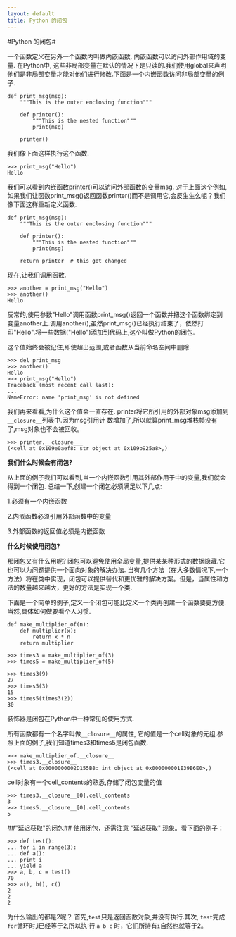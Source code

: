 ```yaml
---
layout: default
title: Python 的闭包
---
```


#Python 的闭包#

一个函数定义在另外一个函数内叫做内嵌函数, 内嵌函数可以访问外部作用域的变量. 在Python中, 这些非局部变量在默认的情况下是只读的.我们使用global来声明他们是非局部变量才能对他们进行修改.下面是一个内嵌函数访问非局部变量的例子.

    def print_msg(msg):
        """This is the outer enclosing function"""
    
        def printer():
            """This is the nested function"""
            print(msg)
    
        printer()
        
我们像下面这样执行这个函数.

    >>> print_msg("Hello")
    Hello

我们可以看到内嵌函数printer()可以访问外部函数的变量msg. 对于上面这个例如,如果我们让函数print_msg()返回函数printer()而不是调用它,会反生生么呢？我们像下面这样重新定义函数.


    def print_msg(msg):
        """This is the outer enclosing function"""
    
        def printer():
            """This is the nested function"""
            print(msg)
    
        return printer  # this got changed

现在,让我们调用函数.
    
    >>> another = print_msg("Hello")
    >>> another()
    Hello
                                                                            
反常的,使用参数"Hello"调用函数print_msg()返回一个函数并把这个函数绑定到变量another上.调用another(),虽然print_msg()已经执行结束了，依然打印"Hello".将一些数据("Hello")添加到代码上,这个叫做Python的闭包.

这个值始终会被记住,即使超出范围,或者函数从当前命名空间中删除.

    >>> del print_msg
    >>> another()
    Hello
    >>> print_msg("Hello")
    Traceback (most recent call last):
    ...
    NameError: name 'print_msg' is not defined

我们再来看看,为什么这个值会一直存在.
printer将它所引用的外部对象msg添加到`__closure__`列表中.因为msg引用计
数增加了,所以就算print_msg堆栈帧没有了,msg对象也不会被回收。

    >>> printer.__closure___
    (<cell at 0x109e0aef8: str object at 0x109b925a8>,)


**我们什么时候会有闭包?**

从上面的例子我们可以看到,当一个内嵌函数引用其外部作用于中的变量,我们就会得到一个闭包.
总结一下,创建一个闭包必须满足以下几点:

1.必须有一个内嵌函数

2.内嵌函数必须引用外部函数中的变量

3.外部函数的返回值必须是内嵌函数

**什么时候使用闭包?**

那闭包又有什么用呢? 闭包可以避免使用全局变量,提供某某种形式的数据隐藏.它也可以为问题提供一个面向对象的解决办法.  当有几个方法（在大多数情况下,一个方法）将在类中实现，闭包可以提供替代和更优雅的解决方案。但是，当属性和方法的数量越来越大，更好的方法是实现一个类.

下面是一个简单的例子,定义一个闭包可能比定义一个类再创建一个函数要更方便.当然,具体如何做要看个人习惯.
    
    def make_multiplier_of(n):
        def multiplier(x):
            return x * n
        return multiplier

    >>> times3 = make_multiplier_of(3)
    >>> times5 = make_multiplier_of(5)
    
    >>> times3(9)
    27
    >>> times5(3)
    15
    >>> times5(times3(2))
    30

装饰器是闭包在Python中一种常见的使用方式.

所有函数都有一个名字叫做`__closure__`的属性, 它的值是一个cell对象的元组.参照上面的例子,我们知道times3和times5是闭包函数.
    
    >>> make_multiplier_of.__closure__
    >>> times3.__closure__
    (<cell at 0x0000000002D155B8: int object at 0x000000001E39B6E0>,)

cell对象有一个cell_contents的熟悉,存储了闭包变量的值
    
    >>> times3.__closure__[0].cell_contents
    3
    >>> times5.__closure__[0].cell_contents
    5

##"延迟获取"的闭包##
使用闭包，还需注意 "延迟获取" 现象。看下面的例子：

    >>> def test():
    ... for i in range(3):
    ... def a():
    ... print i
    ... yield a
    >>> a, b, c = test()
    70
    >>> a(), b(), c()
    2
    2
    2

为什么输出的都是2呢？
首先,`test`只是返回函数对象,并没有执行.其次, `test`完成`for`循环时,i已经等于2,所以执
行 `a b c` 时，它们所持有`i`自然也就等于2。
